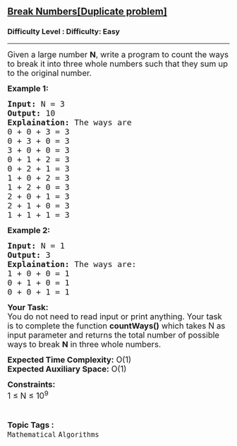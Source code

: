 <h2><a href="https://www.geeksforgeeks.org/problems/break-numbers0435/1?page=2&status=unsolved&sortBy=accuracy">Break Numbers[Duplicate problem]</a></h2><h3>Difficulty Level : Difficulty: Easy</h3><hr><div class="problems_problem_content__Xm_eO"><p><span style="font-size:18px">Given a large number <strong>N</strong>, write a program to count the ways to&nbsp;break it into three&nbsp;whole numbers such that they sum up to the original number.</span></p>

<p><strong><span style="font-size:18px">Example 1:</span></strong></p>

<pre><span style="font-size:18px"><strong>Input:</strong> N = 3
<strong>Output:</strong> 10
<strong>Explaination:</strong> The ways are 
0 + 0 + 3 = 3
0 + 3 + 0 = 3
3 + 0 + 0 = 3
0 + 1 + 2 = 3
0 + 2 + 1 = 3
1 + 0 + 2 = 3
1 + 2 + 0 = 3
2 + 0 + 1 = 3
2 + 1 + 0 = 3
1 + 1 + 1 = 3</span></pre>

<p><strong><span style="font-size:18px">Example 2:</span></strong></p>

<pre><span style="font-size:18px"><strong>Input:</strong> N = 1
<strong>Output:</strong> 3
<strong>Explaination:</strong> The ways are:
1 + 0 + 0 = 1
0 + 1 + 0 = 1
0 + 0 + 1 = 1</span></pre>

<p><span style="font-size:18px"><strong>Your Task:</strong><br>
You do not need to read input or print anything. Your task is to complete the function <strong>countWays()</strong> which takes N as input parameter&nbsp;and returns the total number of possible ways to break <strong>N</strong> in three&nbsp;whole numbers.</span></p>

<p><span style="font-size:18px"><strong>Expected Time Complexity:</strong> O(1)<br>
<strong>Expected Auxiliary Space:</strong> O(1)</span></p>

<p><span style="font-size:18px"><strong>Constraints:</strong><br>
1 ≤ N ≤ 10<sup>9</sup>&nbsp;&nbsp;</span></p>
</div><br><p><span style=font-size:18px><strong>Topic Tags : </strong><br><code>Mathematical</code>&nbsp;<code>Algorithms</code>&nbsp;